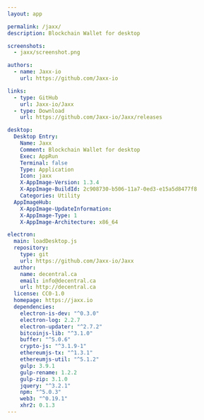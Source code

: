 ```yaml
---
layout: app

permalink: /jaxx/
description: Blockchain Wallet for desktop

screenshots:
  - jaxx/screenshot.png

authors:
  - name: Jaxx-io
    url: https://github.com/Jaxx-io

links:
  - type: GitHub
    url: Jaxx-io/Jaxx
  - type: Download
    url: https://github.com/Jaxx-io/Jaxx/releases

desktop:
  Desktop Entry:
    Name: Jaxx
    Comment: Blockchain Wallet for desktop
    Exec: AppRun
    Terminal: false
    Type: Application
    Icon: jaxx
    X-AppImage-Version: 1.3.4
    X-AppImage-BuildId: 2c908730-b506-11a7-0ed3-e15a5d8477f8
    Categories: Utility
  AppImageHub:
    X-AppImage-UpdateInformation: 
    X-AppImage-Type: 1
    X-AppImage-Architecture: x86_64

electron:
  main: loadDesktop.js
  repository:
    type: git
    url: https://github.com/Jaxx-io/Jaxx
  author:
    name: decentral.ca
    email: info@decentral.ca
    url: http://decentral.ca
  license: CC0-1.0
  homepage: https://jaxx.io
  dependencies:
    electron-is-dev: "^0.3.0"
    electron-log: 2.2.7
    electron-updater: "^2.7.2"
    bitcoinjs-lib: "^3.1.0"
    buffer: "^5.0.6"
    crypto-js: "^3.1.9-1"
    ethereumjs-tx: "^1.3.1"
    ethereumjs-util: "^5.1.2"
    gulp: 3.9.1
    gulp-rename: 1.2.2
    gulp-zip: 3.1.0
    jquery: "^3.2.1"
    npm: "^5.0.3"
    web3: "^0.19.1"
    xhr2: 0.1.3
---
```

